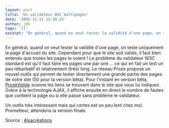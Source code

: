 ```yaml
---
layout: post
title: 'Un validateur W3C multipages'
date: '2005-11-11 12:36:22'
author: j0k
tags: '[]'
excerpt: "En général, quand on veut tester la validité d'une page, on teste uniquement la page d'accueil du site. Cependant pour que le site soit valide, il faut bien entendu que toutes les pages le soient !     \nLe problème du validateur W3C standard est qu'il faut faire les pages une par une ... ce qui en fait un test un peu rébarbatif et relativement (très) long.  \n   …"
---
```


En général, quand on veut tester la validité d'une page, on teste uniquement la page d'accueil du site. Cependant pour que le site soit valide, il faut bien entendu que toutes les pages le soient !
Le problème du validateur W3C standard est qu'il faut faire les pages une par une ... ce qui en fait un test un peu rébarbatif et relativement (très) long.   Le réseau Proze propose un nouvel outils qui permet de tester directement une grande partie des pages de votre site (50 pour la version bêta). Pour l'instant en version bêta, [Proze*Valide*](http://www.proze.net/outils/validation-site.html) scanne les liens se trouvant dans le site que vous lui indiquez. Grâce à la technologie AJAX, il affiche ensuite en direct le nombre de fautes que contient la page ou si elle passe sans problème le validateur.

Un outils très intéressant mais qui certes est un peu lent chez moi. Prometteur, attendons la version finale.

Source : [Alsacréations](http://blog.alsacreations.com/2005/11/10/199-prozevalide-un-validateur-w3c-multipages)
